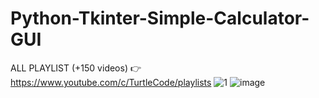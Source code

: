 # Python-Tkinter-Simple-Calculator-GUI
ALL PLAYLIST (+150 videos) 👉 https://www.youtube.com/c/TurtleCode/playlists
![1](https://user-images.githubusercontent.com/85156399/176998883-9d371cf9-6132-4b25-b429-ec92c1337f65.png)
![image](https://user-images.githubusercontent.com/85156399/176998896-b956fbc0-6f9a-470a-9177-c419477031a6.png)

